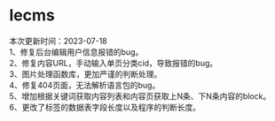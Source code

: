 # lecms
本次更新时间：2023-07-18<br/>
1、修复后台编辑用户信息报错的bug。<br/>
2、修复内容URL，手动输入单页分类cid，导致报错的bug。<br/>
3、图片处理函数库，更加严谨的判断处理。<br/>
4、修复404页面，无法解析语言包的bug。<br/>
5、增加根据关键词获取内容列表和内容页获取上N条、下N条内容的block。<br/>
6、更改了标签的数据表字段长度以及程序的判断长度。
